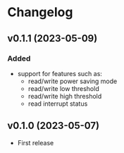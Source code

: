 # Changelog

## v0.1.1 (2023-05-09)

### Added
- support for features such as:
  - read/write power saving mode
  - read/write low threshold
  - read/write high threshold
  - read interrupt status

## v0.1.0 (2023-05-07)
- First release
